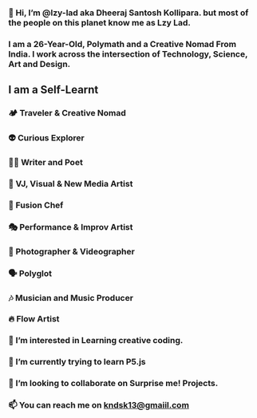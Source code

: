 ### 👋 Hi, I’m @lzy-lad aka **Dheeraj Santosh Kollipara.** but most of the people on this planet know me as **Lzy Lad.** 

### I am a 26-Year-Old, Polymath and a Creative Nomad From India. I work across the intersection of Technology, Science, Art and Design.

## I am a Self-Learnt

### 🏕️ Traveler  & Creative Nomad

### 👽 Curious Explorer

### ✍🏽 Writer and Poet

### 🎨 VJ,  Visual & New Media Artist

### 🔪 Fusion Chef

### 🎭 Performance & Improv Artist

### 📸 Photographer & Videographer

### 🗣️ Polyglot

### 🎶 Musician and Music Producer

### 🔥 Flow Artist

### 👀 I’m interested in Learning creative coding.

###  🌱 I’m currently trying to learn P5.js

###  💞️ I’m looking to collaborate on Surprise me! Projects.

###  📫 You can reach me on kndsk13@gmaiil.com

<!---
lzy-lad/lzy-lad is a ✨ special ✨ repository because its `README.md` (this file) appears on your GitHub profile.
You can click the Preview link to take a look at your changes.
--->
